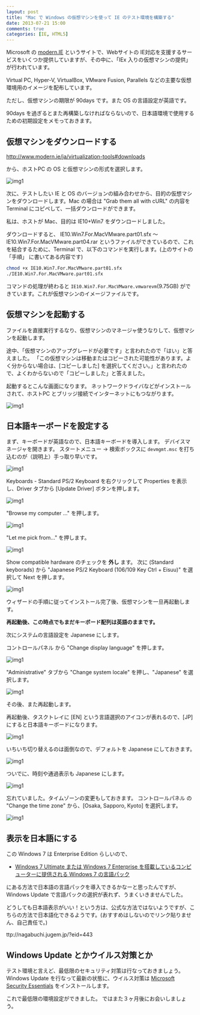 ```yaml
---
layout: post
title: "Mac で Windows の仮想マシンを使って IE のテスト環境を構築する"
date: 2013-07-21 15:00
comments: true
categories: [IE, HTML5]
---
```

Microsoft の [modern.IE](http://www.modern.ie/ja) というサイトで、Webサイトの IE対応を支援するサービスをいくつか提供していますが、その中に、「IEx 入りの仮想マシンの提供」が行われています。
<!--more-->
Virtual PC, Hyper-V, VirtualBox, VMware Fusion, Parallels などの主要な仮想環境用のイメージを配布しています。

ただし、仮想マシンの期限が 90days です。また OS の言語設定が英語です。

90days を過ぎるとまた再構築しなければならないので、日本語環境で使用するための初期設定をメモっておきます。

## 仮想マシンをダウンロードする

http://www.modern.ie/ja/virtualization-tools#downloads

から、ホストPC の OS と仮想マシンの形式を選択します。

![img1](http://blog.amay077.net/assets/images/posts/how_to_use_ie_testdrive01.png)

次に、テストしたい IE と OS のバージョンの組み合わせから、目的の仮想マシンをダウンロードします。Mac の場合は "Grab them all with cURL" の内容を Terminal にコピペして、一括ダウンロードができます。

私は、ホストが Mac、目的は IE10+Win7 をダウンロードしました。

ダウンロードすると、 IE10.Win7.For.MacVMware.part01.sfx 〜 IE10.Win7.For.MacVMware.part04.rar というファイルができているので、これを結合するために、Terminal で、以下のコマンドを実行します。(上のサイトの 「手順」 に書いてある内容です)

```sh
chmod +x IE10.Win7.For.MacVMware.part01.sfx
./IE10.Win7.For.MacVMware.part01.sfx
```

コマンドの処理が終わると ``IE10.Win7.For.MacVMware.vmwarevm``(9.75GB) ができています。これが仮想マシンのイメージファイルです。

## 仮想マシンを起動する

ファイルを直接実行するなり、仮想マシンのマネージャ使うなりして、仮想マシンを起動します。

途中、「仮想マシンのアップグレードが必要です」と言われたので「はい」と答えました。
「この仮想マシンは移動またはコピーされた可能性があります。よく分からない場合は、[コピーしました] を選択してください。」と言われたので、よくわからないので「コピーしました」と答えました。

起動するとこんな画面になります。
ネットワークドライバなどがインストールされて、ホストPC とブリッジ接続でインターネットにもつながります。

![img1](http://blog.amay077.net/assets/images/posts/how_to_use_ie_testdrive02.png)

## 日本語キーボードを設定する

まず、キーボードが英語なので、日本語キーボードを導入します。
デバイスマネージャを開きます。
スタートメニュー → 検索ボックスに ``devmgmt.msc`` を打ち込むのが（説明上）手っ取り早いです。

![img1](http://blog.amay077.net/assets/images/posts/how_to_use_ie_testdrive03.png)

Keyboards - Standard PS/2 Keyboard を右クリックして Properties を表示し、Driver タブから [Update Driver] ボタンを押します。

![img1](http://blog.amay077.net/assets/images/posts/how_to_use_ie_testdrive04.png)

"Browse my computer …" を押します。

![img1](http://blog.amay077.net/assets/images/posts/how_to_use_ie_testdrive05.png)

"Let me pick from…" を押します。

![img1](http://blog.amay077.net/assets/images/posts/how_to_use_ie_testdrive06.png)

Show compatible hardware のチェックを **外し** ます。
次に (Standard keyborads) から "Japanese PS/2 Keyboard (106/109 Key Ctrl + Eisuu)" を選択して Next を押します。

![img1](http://blog.amay077.net/assets/images/posts/how_to_use_ie_testdrive07.png)

ウィザードの手順に従ってインストール完了後、仮想マシンを一旦再起動します。

**再起動後、この時点でもまだキーボード配列は英語のままです。**

次にシステムの言語設定を Japanese にします。

コントロールパネル から "Change display language" を押します。

![img1](http://blog.amay077.net/assets/images/posts/how_to_use_ie_testdrive08.png)

"Administrative" タブから "Change system locale" を押し、"Japanese" を選択します。

![img1](http://blog.amay077.net/assets/images/posts/how_to_use_ie_testdrive09.png)

その後、また再起動します。

再起動後、タスクトレイに [EN] という言語選択のアイコンが表れるので、[JP] にすると日本語キーボードになります。

![img1](http://blog.amay077.net/assets/images/posts/how_to_use_ie_testdrive11.png)

いちいち切り替えるのは面倒なので、デフォルトを Japanese にしておきます。

![img1](http://blog.amay077.net/assets/images/posts/how_to_use_ie_testdrive12.png)

ついでに、時刻や通過表示も Japanese にします。

![img1](http://blog.amay077.net/assets/images/posts/how_to_use_ie_testdrive13.png)

忘れていました。タイムゾーンの変更もしておきます。
コントロールパネル の "Change the time zone" から、[Osaka, Sapporo, Kyoto] を選択します。

![img1](http://blog.amay077.net/assets/images/posts/how_to_use_ie_testdrive14.png)

## 表示を日本語にする

この Windows 7 は Enterprise Edition らしいので、

* [Windows 7 Ultimate または Windows 7 Enterprise を搭載しているコンピューターに提供される Windows 7 の言語パック](http://support.microsoft.com/kb/972813/ja)

にある方法で日本語の言語パックを導入できるかなーと思ったんですが、Windows Update で言語パックの選択が表れず、うまくいきませんでした。

どうしても日本語表示がいい！という方は、公式な方法ではないようですが、こちらの方法で日本語化できるようです。(おすすめはしないのでリンク貼りません、自己責任で。)

ttp://nagabuchi.jugem.jp/?eid=443

## Windows Update とかウイルス対策とか

テスト環境と言えど、最低限のセキュリティ対策は行なっておきましょう。
Windows Update を行なって最新の状態に、ウイルス対策は [Microsoft Security Essentials](http://windows.microsoft.com/ja-jp/windows/security-essentials-download) をインストールします。

これで最低限の環境設定ができました。
ではまた３ヶ月後にお会いしましょう。